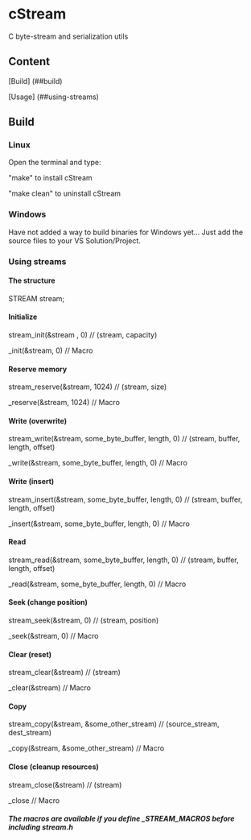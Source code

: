 # cStream

C byte-stream and serialization utils

## Content

[Build] (##build)

[Usage] (##using-streams)

## Build

### Linux
Open the terminal and type:

"make" to install cStream

"make clean" to uninstall cStream

### Windows
Have not added a way to build binaries for Windows yet...
Just add the source files to your VS Solution/Project.

### Using streams

#### The structure
STREAM stream;

#### Initialize
stream_init(&stream , 0)                            // (stream, capacity)

_init(&stream, 0)                                   // Macro

#### Reserve memory
stream_reserve(&stream, 1024)                       // (stream, size)

_reserve(&stream, 1024)                             // Macro

#### Write (overwrite)
stream_write(&stream, some_byte_buffer, length, 0)  // (stream, buffer, length, offset)

_write(&stream, some_byte_buffer, length, 0)        // Macro

#### Write (insert)
stream_insert(&stream, some_byte_buffer, length, 0) // (stream, buffer, length, offset)

_insert(&stream, some_byte_buffer, length, 0)       // Macro

#### Read
stream_read(&stream, some_byte_buffer, length, 0)   // (stream, buffer, length, offset)

_read(&stream, some_byte_buffer, length, 0)         // Macro

#### Seek (change position)
stream_seek(&stream, 0)                             // (stream, position)

_seek(&stream, 0)                                   // Macro

#### Clear (reset)
stream_clear(&stream)                               // (stream)

_clear(&stream)                                     // Macro

#### Copy
stream_copy(&stream, &some_other_stream)            // (source_stream, dest_stream)

_copy(&stream, &some_other_stream)                  // Macro

#### Close (cleanup resources)
stream_close(&stream)                               // (stream)

_close                                              // Macro

##### The macros are available if you define _STREAM_MACROS before including stream.h
